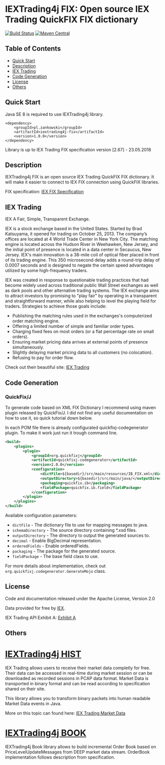 # IEXTrading4j FIX: Open source IEX Trading QuickFIX FIX dictionary

[![Build Status](https://travis-ci.org/WojciechZankowski/iextrading4j-fix.svg?branch=master)](https://travis-ci.org/WojciechZankowski/iextrading4j-fix)
[![Maven Central](https://maven-badges.herokuapp.com/maven-central/pl.zankowski/iextrading4j-fix/badge.svg)](https://search.maven.org/#search%7Cga%7C1%7Cg%3A%22pl.zankowski%22%20AND%20a%3A%22iextrading4j-fix%22)

## Table of Contents

* [Quick Start](#quick-start)
* [Description](#description)
* [IEX Trading](#iex-trading)
* [Code Generation](#code-generation)
* [License](#license)
* [Others](#others)

## Quick Start

Java SE 8 is required to use IEXTrading4j library.

```
<dependency>
	<groupId>pl.zankowski</groupId>
	<artifactId>iextrading4j-fix</artifactId>
	<version>1.0.0</version>
</dependency>
```

Library is up to IEX Trading FIX specification version [2.67] - 23.05.2018 

## Description

IEXTrading4j FIX is an open source IEX Trading QuickFIX FIX dictionary. It will make it easier to connect to IEX FIX connection using QuickFIX libraries.

FIX specification: [IEX FIX Specification](https://iextrading.com/docs/IEX%20FIX%20Specification.pdf)

## IEX Trading

IEX A Fair, Simple, Transparent Exchange.

IEX is a stock exchange based in the United States. Started by Brad Katsuyama, it opened for trading on October 25, 2013. The company’s offices are located at 4 World Trade Center in New York City. The matching engine is located across the Hudson River in Weehawken, New Jersey, and the initial point of presence is located in a data center in Secaucus, New Jersey. IEX's main innovation is a 38-mile coil of optical fiber placed in front of its trading engine. This 350 microsecond delay adds a round-trip delay of 0.0007 seconds and is designed to negate the certain speed advantages utilized by some high-frequency traders.

IEX was created in response to questionable trading practices that had become widely used across traditional public Wall Street exchanges as well as dark pools and other alternative trading systems. The IEX exchange aims to attract investors by promising to "play fair" by operating in a transparent and straightforward manner, while also helping to level the playing field for traders. Strategies to achieve those goals include:

* Publishing the matching rules used in the exchanges's computerized order matching engine.
* Offering a limited number of simple and familiar order types.
* Charging fixed fees on most orders (or a flat percentage rate on small orders).
* Ensuring market pricing data arrives at external points of presence simultaneously.
* Slightly delaying market pricing data to all customers (no colocation).
* Refusing to pay for order flow.

Check out their beautiful site: [IEX Trading](https://iextrading.com/)

## Code Generation

### QuickFix/J

To generate code based on XML FIX Dictionary I recommend using maven plugin released by QuickFix/J. I did not find any useful documentation on how to use it, so quick tutorial down below.

In each POM file there is already configurated quickfixj-codegenerator plugin. To make it work just run it trough command line.

```xml
<build>
    <plugins>
        <plugin>
            <groupId>org.quickfixj</groupId>
            <artifactId>quickfixj-codegenerator</artifactId>
            <version>2.0.0</version>
            <configuration>
                <dictFile>${basedir}/src/main/resources/IB_FIX.xml</dictFile>
                <outputDirectory>${basedir}/src/main/java/</outputDirectory>
                <packaging>quickfix.ib</packaging>
                <fieldPackage>quickfix.ib.field</fieldPackage>
            </configuration>
        </plugin>
    </plugins>
</build>
```

Available configuration parameters:

* ```dictFile``` - The dictionary file to use for mapping messages to java.
* ```schemaDirectory``` - The source directory containing *.xsd files.
* ```outputDirectory``` - The directory to output the generated sources to.
* ```decimal``` - Enable BigDecimal representation.
* ```orderedFields``` - Enable orderedFields.
* ```packaging``` - The package for the generated source.
* ```fieldPackage``` - The base field class to use.

For more details about implementation, check out ```org.quickfixj.codegenerator.GenerateMojo``` class.

## License

Code and documentation released under the Apache License, Version 2.0

Data provided for free by [IEX](https://iextrading.com/developer).

IEX Trading API Exhibit A: [Exhibit A](https://iextrading.com/api-exhibit-a)

## Others

# [IEXTrading4j HIST](https://github.com/WojciechZankowski/iextrading4j-hist)

IEX Trading allows users to receive their market data completly for free. Their data can be accessed in real-time during market session or can be downloaded as recorded sessions in PCAP data format. Market Data is transported in binary format and can be read according to specification shared on their site.

This library allows you to transform binary packets into human readable Market Data events in Java.

More on this topic can found here: [IEX Trading Market Data](https://www.iextrading.com/trading/market-data/)

# [IEXTrading4j BOOK](https://github.com/WojciechZankowski/iextrading4j-book)

IEXTrading4j Book library allows to build incremental Order Book based on PriceLevelUpdateMessages from DEEP market data stream. OrderBook implementation follows description from specification.